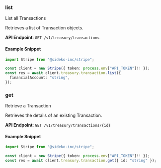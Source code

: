 
### list <a name="list"></a>
List all Transactions

<p>Retrieves a list of Transaction objects.</p>

**API Endpoint**: `GET /v1/treasury/transactions`

#### Example Snippet

```typescript
import Stripe from "@sideko-inc/stripe";

const client = new Stripe({ token: process.env["API_TOKEN"]!! });
const res = await client.treasury.transaction.list({
  financialAccount: "string",
});
```

### get <a name="get"></a>
Retrieve a Transaction

<p>Retrieves the details of an existing Transaction.</p>

**API Endpoint**: `GET /v1/treasury/transactions/{id}`

#### Example Snippet

```typescript
import Stripe from "@sideko-inc/stripe";

const client = new Stripe({ token: process.env["API_TOKEN"]!! });
const res = await client.treasury.transaction.get({ id: "string" });
```
